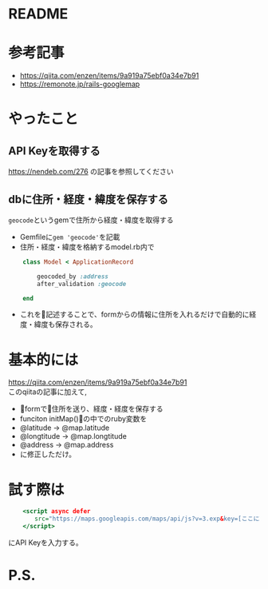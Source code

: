 # README


# 参考記事
- https://qiita.com/enzen/items/9a919a75ebf0a34e7b91
- https://remonote.jp/rails-googlemap

# やったこと
## API Keyを取得する
https://nendeb.com/276 の記事を参照してください

## dbに住所・経度・緯度を保存する
`geocode`というgemで住所から経度・緯度を取得する

- Gemfileに`gem 'geocode'`を記載
- 住所・経度・緯度を格納するmodel.rb内で

```ruby:model.rb
    class Model < ApplicationRecord

        geocoded_by :address
        after_validation :geocode

    end
```
- これを記述することで、formからの情報に住所を入れるだけで自動的に経度・緯度も保存される。


# 基本的には
https://qiita.com/enzen/items/9a919a75ebf0a34e7b91  
このqiitaの記事に加えて,  

- formで住所を送り、経度・経度を保存する
- funciton initMap()の中でのruby変数を
- @latitude -> @map.latitude
- @longtitude -> @map.longtitude
- @address -> @map.address
- に修正しただけ。

# 試す際は
```html:show.html.erb
    <script async defer
  　　  src="https://maps.googleapis.com/maps/api/js?v=3.exp&key=[ここに取得したAPIkeyを入力]&callback=initMap">
    </script>
```
にAPI Keyを入力する。

# P.S.
<script>のasyncとdefertって何？という方は
https://qiita.com/phanect/items/82c85ea4b8f9c373d684　の記事を読むと最高になれます。